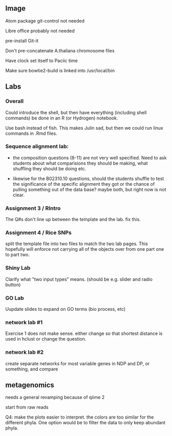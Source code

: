 ## Image

Atom package git-control not needed

Libre office probably not needed

pre-install Git-it

Don't pre-concatenate A.thaliana chromosome files

Have clock set itself to Paciic time

Make sure bowtie2-build is linked into /usr/local/bin

## Labs

### Overall

Could introduce the shell, but then have everything (including shell commands) be done in an R (or Hydrogen) notebook.

Use bash instead of fish.  This makes Julin sad, but then we could run linux commands in .Rmd files.

### Sequence alignment lab:

* the composition questions (8-11) are not very well specified.  Need to ask students about what comparisions they should be making, what shuffling they should be doing etc.

* likewise for the B02310.10 questions, should the students shuffle to test the significance of the specific alignment they got or the chance of pulling something out of the data base?  maybe both, but right now is not clear.

### Assignment 3 / RIntro

The Q#s don't line up between the template and the lab.  fix this.

### Assignment 4 / Rice SNPs

split the template file into two files to match the two lab pages.  This hopefully will enforce not carrying all of the objects over from one part one to part two.

### Shiny Lab

Clarify what "two input types" means.  (should be e.g. slider and radio button)

### GO Lab

Uupdate slides to expand on GO terms (bio process, etc)

### network lab #1

Exercise 1 does not make sense.  either change so that shortest distance is used in hclust or change the question.

### network lab #2

create separate networks for most variable genes in NDP and DP, or something, and compare

## metagenomics

needs a general revamping because of qiime 2

start from raw reads

Q4: make the plots easier to interpret.  the colors are too similar for the different phyla.  One option would be to filter the data to only keep abundant phyla.  
